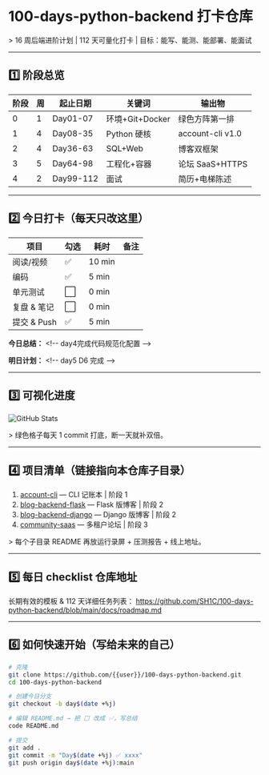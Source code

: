 # 100-days-python-backend 打卡仓库

&gt; 16 周后端进阶计划 | 112 天可量化打卡 | 目标：能写、能测、能部署、能面试

---

## 1️⃣ 阶段总览
| 阶段 | 周 | 起止日期 | 关键词 | 输出物 |
|---|---|---|---|---|
| 0 | 1 | Day01-07 | 环境+Git+Docker | 绿色方阵第一排 |
| 1 | 4 | Day08-35 | Python 硬核 | account-cli v1.0 |
| 2 | 4 | Day36-63 | SQL+Web | 博客双框架 |
| 3 | 5 | Day64-98 | 工程化+容器 | 论坛 SaaS+HTTPS |
| 4 | 2 | Day99-112 | 面试 | 简历+电梯陈述 |

---

## 2️⃣ 今日打卡（每天只改这里）
| 项目 | 勾选 | 耗时 | 备注 |
|---|---|---|---|
| 阅读/视频 | ✅ | 10 min |  |
| 编码 | ✅ | 5 min |  |
| 单元测试 | ⬜ | 0 min |  |
| 复盘 & 笔记 | ⬜ | 0 min |  |
| 提交 & Push | ✅ | 5 min |  |

**今日总结：**
&lt;!-- day4完成代码规范化配置 --&gt;

**明日计划：**
&lt;!-- day5 D6 完成 --&gt;

---

## 3️⃣ 可视化进度
![GitHub Stats](https://github-readme-stats.vercel.app/api?username=SH1C&theme=radical&hide=prs,issues)

&gt; 绿色格子每天 1 commit 打底，断一天就补双倍。

---

## 4️⃣ 项目清单（链接指向本仓库子目录）
1. [account-cli](./account-cli) — CLI 记账本 | 阶段 1
2. [blog-backend-flask](./blog-backend-flask) — Flask 版博客 | 阶段 2
3. [blog-backend-django](./blog-backend-django) — Django 版博客 | 阶段 2
4. [community-saas](./community-saas) — 多租户论坛 | 阶段 3

&gt; 每个子目录 README 再放运行录屏 + 压测报告 + 线上地址。

---

## 5️⃣ 每日 checklist 仓库地址
长期有效的模板 & 112 天详细任务列表：
https://github.com/SH1C/100-days-python-backend/blob/main/docs/roadmap.md

---

## 6️⃣ 如何快速开始（写给未来的自己）
```bash
# 克隆
git clone https://github.com/{{user}}/100-days-python-backend.git
cd 100-days-python-backend

# 创建今日分支
git checkout -b day$(date +%j)

# 编辑 README.md → 把 ⬜ 改成 ✅，写总结
code README.md

# 提交
git add .
git commit -m "Day$(date +%j) ✅ xxxx"
git push origin day$(date +%j):main
